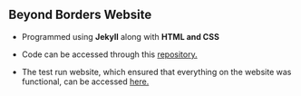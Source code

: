 ## Beyond Borders Website
* Programmed using **Jekyll** along with **HTML and CSS**

* Code can be accessed through this [repository.](https://github.com/MishaalUB/MishaalUB.github.io.git)

* The test run website, which ensured that everything on the website was functional, can be accessed [here.](https://mishaalub.github.io/)
